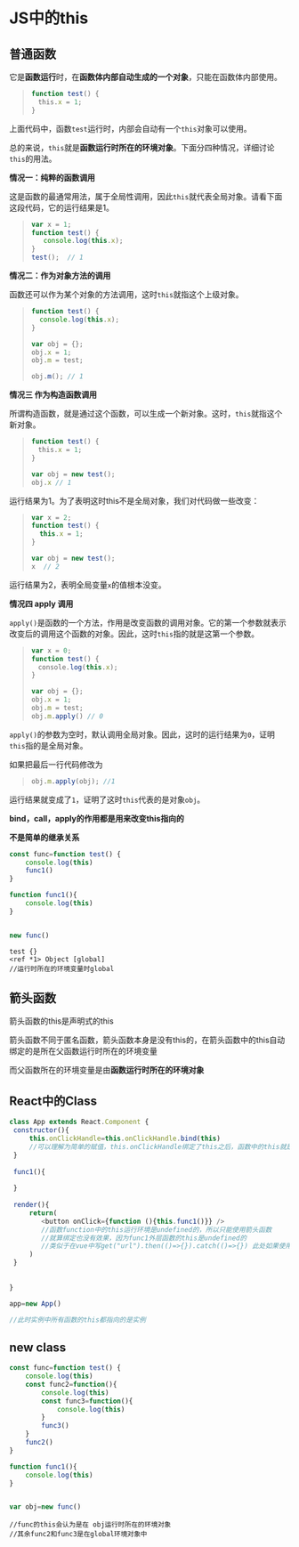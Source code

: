 # JS中的this

## 普通函数

它是**函数运行**时，在**函数体内部自动生成的一个对象**，只能在函数体内部使用。

> ```javascript
> function test() {
> 　this.x = 1;
> }
> ```

上面代码中，函数`test`运行时，内部会自动有一个`this`对象可以使用。

总的来说，`this`就是**函数运行时所在的环境对象**。下面分四种情况，详细讨论`this`的用法。

**情况一：纯粹的函数调用**

这是函数的最通常用法，属于全局性调用，因此`this`就代表全局对象。请看下面这段代码，它的运行结果是1。

> ```javascript
> var x = 1;
> function test() {
>    console.log(this.x);
> }
> test();  // 1
> ```

**情况二：作为对象方法的调用**

函数还可以作为某个对象的方法调用，这时`this`就指这个上级对象。

> ```javascript
> function test() {
>   console.log(this.x);
> }
> 
> var obj = {};
> obj.x = 1;
> obj.m = test;
> 
> obj.m(); // 1
> ```

**情况三 作为构造函数调用**

所谓构造函数，就是通过这个函数，可以生成一个新对象。这时，`this`就指这个新对象。

> ```javascript
> function test() {
> 　this.x = 1;
> }
> 
> var obj = new test();
> obj.x // 1
> ```

运行结果为1。为了表明这时this不是全局对象，我们对代码做一些改变：

> ```javascript
> var x = 2;
> function test() {
>   this.x = 1;
> }
> 
> var obj = new test();
> x  // 2
> ```

运行结果为2，表明全局变量`x`的值根本没变。

**情况四 apply 调用**

`apply()`是函数的一个方法，作用是改变函数的调用对象。它的第一个参数就表示改变后的调用这个函数的对象。因此，这时`this`指的就是这第一个参数。

> ```javascript
> var x = 0;
> function test() {
> 　console.log(this.x);
> }
> 
> var obj = {};
> obj.x = 1;
> obj.m = test;
> obj.m.apply() // 0
> ```

`apply()`的参数为空时，默认调用全局对象。因此，这时的运行结果为`0`，证明`this`指的是全局对象。

如果把最后一行代码修改为

> ```javascript
> obj.m.apply(obj); //1
> ```

运行结果就变成了`1`，证明了这时`this`代表的是对象`obj`。

**bind，call，apply的作用都是用来改变this指向的**

**不是简单的继承关系**

```javascript
const func=function test() {
    console.log(this)
    func1()
}

function func1(){
    console.log(this)
}


new func()

```

```text
test {}
<ref *1> Object [global]
//运行时所在的环境变量时global
```

## 箭头函数

箭头函数的this是声明式的this

箭头函数不同于匿名函数，箭头函数本身是没有this的，在箭头函数中的this自动绑定的是所在父函数运行时所在的环境变量

而父函数所在的环境变量是由**函数运行时所在的环境对象**

## React中的Class

```js
class App extends React.Component {
 constructor(){
     this.onClickHandle=this.onClickHandle.bind(this)
     //可以理解为简单的赋值，this.onClickHandle绑定了this之后，函数中的this就是class实例
 }
    
 func1(){
     
 }
    
 render(){
     return(
     	<button onClick={function (){this.func1()}} />
		//函数function中的this运行环境是undefined的，所以只能使用箭头函数
		//就算绑定也没有效果，因为func1外层函数的this是undefined的
		//类似于在vue中写get("url").then(()=>{}).catch(()=>{}) 此处如果使用function(){//此处的this很抽象}
     )
 }
    
    
}
```

```js
app=new App()

//此时实例中所有函数的this都指向的是实例
```

## new class

```js
const func=function test() {
    console.log(this)
    const func2=function(){
        console.log(this)
        const func3=function(){
            console.log(this)
        }
        func3()
    }
    func2()
}

function func1(){
    console.log(this)
}


var obj=new func()

```

```text
//func的this会认为是在 obj运行时所在的环境对象
//其余func2和func3是在global环境对象中
```


